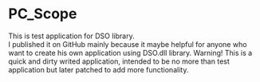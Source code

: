 # PC_Scope
This is test application for DSO library. </br>I published it on GitHub mainly because it maybe helpful for anyone who want to create his own application using DSO.dll library.
Warning! This is a quick and dirty writed application, intended to be no more than test application but later patched to add more functionality.
